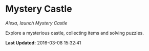 # Mystery Castle
*Alexa, launch Mystery Castle*

Explore a mysterious castle, collecting items and solving puzzles.

**Last Updated:** 2016-03-08 15:32:41